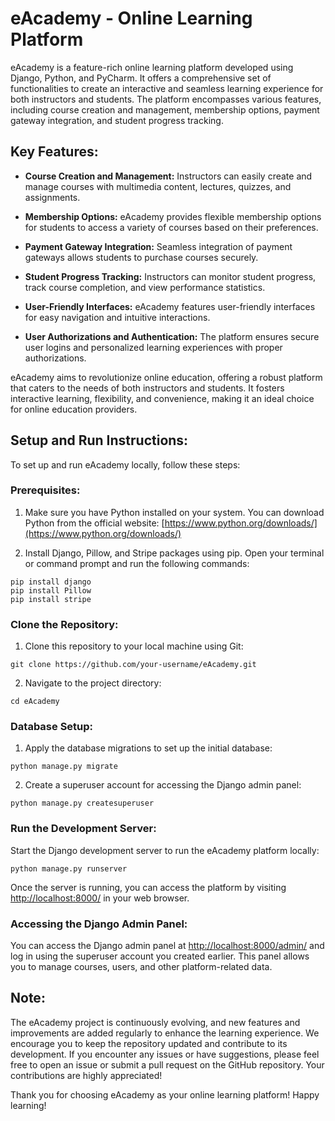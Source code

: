 # eAcademy - Online Learning Platform

eAcademy is a feature-rich online learning platform developed using Django, Python, and PyCharm. It offers a comprehensive set of functionalities to create an interactive and seamless learning experience for both instructors and students. The platform encompasses various features, including course creation and management, membership options, payment gateway integration, and student progress tracking.

## Key Features:

- **Course Creation and Management:** Instructors can easily create and manage courses with multimedia content, lectures, quizzes, and assignments.

- **Membership Options:** eAcademy provides flexible membership options for students to access a variety of courses based on their preferences.

- **Payment Gateway Integration:** Seamless integration of payment gateways allows students to purchase courses securely.

- **Student Progress Tracking:** Instructors can monitor student progress, track course completion, and view performance statistics.

- **User-Friendly Interfaces:** eAcademy features user-friendly interfaces for easy navigation and intuitive interactions.

- **User Authorizations and Authentication:** The platform ensures secure user logins and personalized learning experiences with proper authorizations.

eAcademy aims to revolutionize online education, offering a robust platform that caters to the needs of both instructors and students. It fosters interactive learning, flexibility, and convenience, making it an ideal choice for online education providers.

## Setup and Run Instructions:

To set up and run eAcademy locally, follow these steps:

### Prerequisites:

1. Make sure you have Python installed on your system. You can download Python from the official website: [https://www.python.org/downloads/](https://www.python.org/downloads/)

2. Install Django, Pillow, and Stripe packages using pip. Open your terminal or command prompt and run the following commands:

```
pip install django
pip install Pillow
pip install stripe
```

### Clone the Repository:

1. Clone this repository to your local machine using Git:

```
git clone https://github.com/your-username/eAcademy.git
```

2. Navigate to the project directory:

```
cd eAcademy
```

### Database Setup:

1. Apply the database migrations to set up the initial database:

```
python manage.py migrate
```

2. Create a superuser account for accessing the Django admin panel:

```
python manage.py createsuperuser
```

### Run the Development Server:

Start the Django development server to run the eAcademy platform locally:

```
python manage.py runserver
```

Once the server is running, you can access the platform by visiting [http://localhost:8000/](http://localhost:8000/) in your web browser.

### Accessing the Django Admin Panel:

You can access the Django admin panel at [http://localhost:8000/admin/](http://localhost:8000/admin/) and log in using the superuser account you created earlier. This panel allows you to manage courses, users, and other platform-related data.

## Note:

The eAcademy project is continuously evolving, and new features and improvements are added regularly to enhance the learning experience. We encourage you to keep the repository updated and contribute to its development. If you encounter any issues or have suggestions, please feel free to open an issue or submit a pull request on the GitHub repository. Your contributions are highly appreciated!

Thank you for choosing eAcademy as your online learning platform! Happy learning!
